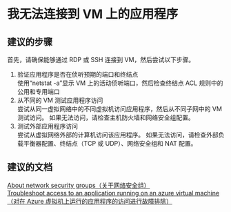 <properties 
    pageTitle="我无法连接到 VM 上的应用程序"
    description="我无法连接到 VM 上的应用程序"
    service="microsoft.compute"
    resource="virtualmachines"
    authors="kasparks"
    displayOrder="6"
    selfHelpType="resource"
    supportTopicIds=""
    resourceTags="windows, linux"    
    productPesIds=""
    cloudEnvironments="public"
/>
    
# 我无法连接到 VM 上的应用程序

## **建议的步骤**
首先，请确保能够通过 RDP 或 SSH 连接到 VM，然后尝试以下步骤。

1. 验证应用程序是否在侦听预期的端口和终结点 <br>
使用“netstat -a”显示 VM 上的活动侦听端口，然后检查终结点 ACL 规则中的公用和专用端口
2. 从不同的 VM 测试应用程序访问 <br>
尝试从同一虚拟网络中的不同虚拟机访问应用程序，然后从不同子网中的 VM 测试访问。 如果无法访问，请检查主机防火墙和网络安全组配置。
3. 测试外部应用程序访问 <br>
尝试从虚拟网络外部的计算机访问该应用程序。 如果无法访问，请检查外部负载平衡器配置、终结点（TCP 或 UDP）、网络安全组和 NAT 配置。

## **建议的文档**
[About network security groups（关于网络安全组）](https://azure.microsoft.com/documentation/articles/virtual-networks-nsg/) <br>
[Troubleshoot access to an application running on an azure virtual machine（对在 Azure 虚拟机上运行的应用程序的访问进行故障排除）](https://azure.microsoft.com/documentation/articles/virtual-machines-troubleshoot-access-application/)


<!--HONumber=May16_HO5-->


